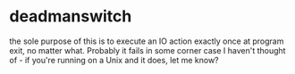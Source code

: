 # deadmanswitch

the sole purpose of this is to execute an IO action exactly once at program exit, no matter what. Probably it fails in some corner case I haven't thought of - if you're running on a Unix and it does, let me know?
